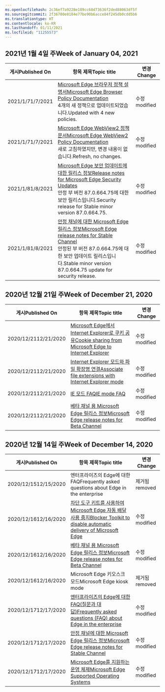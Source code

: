 ```yaml
---
ms.openlocfilehash: 2c36ef7a9228e189cc68d73636f2ded88063df5f
ms.sourcegitcommit: 2f36780e8184e77be90b6acce84f245db0cdd5b6
ms.translationtype: HT
ms.contentlocale: ko-KR
ms.lasthandoff: 01/11/2021
ms.locfileid: "11255573"
---
```

<!-- This file is generated automatically each week. Changes made to this file will be overwritten.-->

## <span data-ttu-id="cd402-101">2021년 1월 4일 주</span><span class="sxs-lookup"><span data-stu-id="cd402-101">Week of January 04, 2021</span></span>


| <span data-ttu-id="cd402-102">게시</span><span class="sxs-lookup"><span data-stu-id="cd402-102">Published On</span></span> |<span data-ttu-id="cd402-103">항목 제목</span><span class="sxs-lookup"><span data-stu-id="cd402-103">Topic title</span></span> | <span data-ttu-id="cd402-104">변경</span><span class="sxs-lookup"><span data-stu-id="cd402-104">Change</span></span> |
|------|------------|--------|
| <span data-ttu-id="cd402-105">2021/1/7</span><span class="sxs-lookup"><span data-stu-id="cd402-105">1/7/2021</span></span> | [<span data-ttu-id="cd402-106">Microsoft Edge 브라우저 정책 설명서</span><span class="sxs-lookup"><span data-stu-id="cd402-106">Microsoft Edge Browser Policy Documentation</span></span>](/DeployEdge/microsoft-edge-policies)<br><span data-ttu-id="cd402-107">4개의 새 정책으로 업데이트되었습니다.</span><span class="sxs-lookup"><span data-stu-id="cd402-107">Updated with 4 new policies.</span></span> | <span data-ttu-id="cd402-108">수정</span><span class="sxs-lookup"><span data-stu-id="cd402-108">modified</span></span> |
| <span data-ttu-id="cd402-109">2021/1/7</span><span class="sxs-lookup"><span data-stu-id="cd402-109">1/7/2021</span></span> | [<span data-ttu-id="cd402-110">Microsoft Edge WebView2 정책 문서</span><span class="sxs-lookup"><span data-stu-id="cd402-110">Microsoft Edge WebView2 Policy Documentation</span></span>](/DeployEdge/microsoft-edge-webview-policies)<br><span data-ttu-id="cd402-111">새로 고침하였지만, 변경 내용이 없습니다.</span><span class="sxs-lookup"><span data-stu-id="cd402-111">Refresh, no changes.</span></span> | <span data-ttu-id="cd402-112">수정</span><span class="sxs-lookup"><span data-stu-id="cd402-112">modified</span></span> |
| <span data-ttu-id="cd402-113">2021/1/8</span><span class="sxs-lookup"><span data-stu-id="cd402-113">1/8/2021</span></span> | [<span data-ttu-id="cd402-114">Microsoft Edge 보안 업데이트에 대한 릴리스 정보</span><span class="sxs-lookup"><span data-stu-id="cd402-114">Release notes for Microsoft Edge Security Updates</span></span>](/DeployEdge/microsoft-edge-relnotes-security)<br><span data-ttu-id="cd402-115">안정 부 버전 87.0.664.75에 대한 보안 릴리스입니다.</span><span class="sxs-lookup"><span data-stu-id="cd402-115">Security release for Stable minor version 87.0.664.75.</span></span> | <span data-ttu-id="cd402-116">수정</span><span class="sxs-lookup"><span data-stu-id="cd402-116">modified</span></span> |
| <span data-ttu-id="cd402-117">2021/1/8</span><span class="sxs-lookup"><span data-stu-id="cd402-117">1/8/2021</span></span> | [<span data-ttu-id="cd402-118">안정 채널에 대한 Microsoft Edge 릴리스 정보</span><span class="sxs-lookup"><span data-stu-id="cd402-118">Microsoft Edge release notes for Stable Channel</span></span>](/DeployEdge/microsoft-edge-relnote-stable-channel)<br><span data-ttu-id="cd402-119">안정된 부 버전 87.0.664.75에 대한 보안 업데이트 릴리스입니다.</span><span class="sxs-lookup"><span data-stu-id="cd402-119">Stable minor version 87.0.664.75 update for security release.</span></span> | <span data-ttu-id="cd402-120">수정</span><span class="sxs-lookup"><span data-stu-id="cd402-120">modified</span></span> |


## <span data-ttu-id="cd402-121">2020년 12월 21일 주</span><span class="sxs-lookup"><span data-stu-id="cd402-121">Week of December 21, 2020</span></span>


| <span data-ttu-id="cd402-122">게시</span><span class="sxs-lookup"><span data-stu-id="cd402-122">Published On</span></span> |<span data-ttu-id="cd402-123">항목 제목</span><span class="sxs-lookup"><span data-stu-id="cd402-123">Topic title</span></span> | <span data-ttu-id="cd402-124">변경</span><span class="sxs-lookup"><span data-stu-id="cd402-124">Change</span></span> |
|------|------------|--------|
| <span data-ttu-id="cd402-125">2020/12/21</span><span class="sxs-lookup"><span data-stu-id="cd402-125">12/21/2020</span></span> | [<span data-ttu-id="cd402-126">Microsoft Edge에서 Internet Explorer로 쿠키 공유</span><span class="sxs-lookup"><span data-stu-id="cd402-126">Cookie sharing from Microsoft Edge to Internet Explorer</span></span>](/DeployEdge/edge-ie-mode-add-guidance-cookieshare) | <span data-ttu-id="cd402-127">수정</span><span class="sxs-lookup"><span data-stu-id="cd402-127">modified</span></span> |
| <span data-ttu-id="cd402-128">2020/12/21</span><span class="sxs-lookup"><span data-stu-id="cd402-128">12/21/2020</span></span> | [<span data-ttu-id="cd402-129">Internet Explorer 모드와 파일 확장명 연결</span><span class="sxs-lookup"><span data-stu-id="cd402-129">Associate file extensions with Internet Explorer mode</span></span>](/DeployEdge/edge-ie-mode-add-guidance-filetype-associations) | <span data-ttu-id="cd402-130">수정</span><span class="sxs-lookup"><span data-stu-id="cd402-130">modified</span></span> |
| <span data-ttu-id="cd402-131">2020/12/21</span><span class="sxs-lookup"><span data-stu-id="cd402-131">12/21/2020</span></span> | [<span data-ttu-id="cd402-132">IE 모드 FAQ</span><span class="sxs-lookup"><span data-stu-id="cd402-132">IE mode FAQ</span></span>](/DeployEdge/edge-ie-mode-faq) | <span data-ttu-id="cd402-133">수정</span><span class="sxs-lookup"><span data-stu-id="cd402-133">modified</span></span> |
| <span data-ttu-id="cd402-134">2020/12/21</span><span class="sxs-lookup"><span data-stu-id="cd402-134">12/21/2020</span></span> | [<span data-ttu-id="cd402-135">베타 채널 용 Microsoft Edge 릴리스 정보</span><span class="sxs-lookup"><span data-stu-id="cd402-135">Microsoft Edge release notes for Beta Channel</span></span>](/DeployEdge/microsoft-edge-relnote-beta-channel) | <span data-ttu-id="cd402-136">수정</span><span class="sxs-lookup"><span data-stu-id="cd402-136">modified</span></span> |


## <span data-ttu-id="cd402-137">2020년 12월 14일 주</span><span class="sxs-lookup"><span data-stu-id="cd402-137">Week of December 14, 2020</span></span>


| <span data-ttu-id="cd402-138">게시</span><span class="sxs-lookup"><span data-stu-id="cd402-138">Published On</span></span> |<span data-ttu-id="cd402-139">항목 제목</span><span class="sxs-lookup"><span data-stu-id="cd402-139">Topic title</span></span> | <span data-ttu-id="cd402-140">변경</span><span class="sxs-lookup"><span data-stu-id="cd402-140">Change</span></span> |
|------|------------|--------|
| <span data-ttu-id="cd402-141">2020/12/15</span><span class="sxs-lookup"><span data-stu-id="cd402-141">12/15/2020</span></span> | <span data-ttu-id="cd402-142">엔터프라이즈의 Edge에 대한 FAQ</span><span class="sxs-lookup"><span data-stu-id="cd402-142">Frequently asked questions about Edge in the enterprise</span></span> | <span data-ttu-id="cd402-143">제거됨</span><span class="sxs-lookup"><span data-stu-id="cd402-143">removed</span></span> |
| <span data-ttu-id="cd402-144">2020/12/16</span><span class="sxs-lookup"><span data-stu-id="cd402-144">12/16/2020</span></span> | [<span data-ttu-id="cd402-145">차단 도구 키트를 사용하여 Microsoft Edge 자동 배달 사용 중지</span><span class="sxs-lookup"><span data-stu-id="cd402-145">Blocker Toolkit to disable automatic delivery of Microsoft Edge</span></span>](/DeployEdge/microsoft-edge-blocker-toolkit) | <span data-ttu-id="cd402-146">수정</span><span class="sxs-lookup"><span data-stu-id="cd402-146">modified</span></span> |
| <span data-ttu-id="cd402-147">2020/12/16</span><span class="sxs-lookup"><span data-stu-id="cd402-147">12/16/2020</span></span> | [<span data-ttu-id="cd402-148">베타 채널 용 Microsoft Edge 릴리스 정보</span><span class="sxs-lookup"><span data-stu-id="cd402-148">Microsoft Edge release notes for Beta Channel</span></span>](/DeployEdge/microsoft-edge-relnote-beta-channel) | <span data-ttu-id="cd402-149">수정</span><span class="sxs-lookup"><span data-stu-id="cd402-149">modified</span></span> |
| <span data-ttu-id="cd402-150">2020/12/16</span><span class="sxs-lookup"><span data-stu-id="cd402-150">12/16/2020</span></span> | <span data-ttu-id="cd402-151">Microsoft Edge 키오스크 모드</span><span class="sxs-lookup"><span data-stu-id="cd402-151">Microsoft Edge kiosk mode</span></span> | <span data-ttu-id="cd402-152">제거됨</span><span class="sxs-lookup"><span data-stu-id="cd402-152">removed</span></span> |
| <span data-ttu-id="cd402-153">2020/12/17</span><span class="sxs-lookup"><span data-stu-id="cd402-153">12/17/2020</span></span> | [<span data-ttu-id="cd402-154">엔터프라이즈의 Edge에 대한 FAQ(질문과 대답)</span><span class="sxs-lookup"><span data-stu-id="cd402-154">Frequently asked questions (FAQ) about Edge in the enterprise</span></span>](/DeployEdge/faqs-edge-in-the-enterprise) | <span data-ttu-id="cd402-155">수정</span><span class="sxs-lookup"><span data-stu-id="cd402-155">modified</span></span> |
| <span data-ttu-id="cd402-156">2020/12/17</span><span class="sxs-lookup"><span data-stu-id="cd402-156">12/17/2020</span></span> | [<span data-ttu-id="cd402-157">안정 채널에 대한 Microsoft Edge 릴리스 정보</span><span class="sxs-lookup"><span data-stu-id="cd402-157">Microsoft Edge release notes for Stable Channel</span></span>](/DeployEdge/microsoft-edge-relnote-stable-channel) | <span data-ttu-id="cd402-158">수정</span><span class="sxs-lookup"><span data-stu-id="cd402-158">modified</span></span> |
| <span data-ttu-id="cd402-159">2020/12/17</span><span class="sxs-lookup"><span data-stu-id="cd402-159">12/17/2020</span></span> | [<span data-ttu-id="cd402-160">Microsoft Edge를 지원하는 운영 체제</span><span class="sxs-lookup"><span data-stu-id="cd402-160">Microsoft Edge Supported Operating Systems</span></span>](/DeployEdge/microsoft-edge-supported-operating-systems) | <span data-ttu-id="cd402-161">수정</span><span class="sxs-lookup"><span data-stu-id="cd402-161">modified</span></span> |
